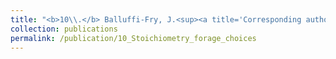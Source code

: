 ```yaml
---
title: "<b>10\\.</b> Balluffi­-Fry, J.<sup><a title='Corresponding author'>✉</a></sup>, Leroux, S., Wiersma, Y., Richmond, I., Heckford, T., <u>Rizzuto, M.</u>, Kennah, J., Vander Wal, E.  [*in review*] **Integrating intraspecific plant stoichiomtric variation and feeding experiments: a test of state­dependent forage choice.**"
collection: publications
permalink: /publication/10_Stoichiometry_forage_choices
---
```

